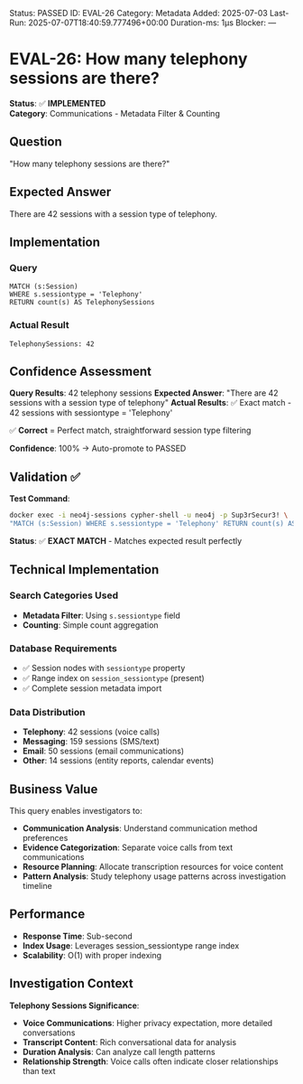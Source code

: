 <!--- META: machine-readable for scripts --->
Status: PASSED
ID: EVAL-26
Category: Metadata
Added: 2025-07-03
Last-Run: 2025-07-07T18:40:59.777496+00:00
Duration-ms: 1μs
Blocker: —

# EVAL-26: How many telephony sessions are there?

**Status**: ✅ **IMPLEMENTED**  
**Category**: Communications - Metadata Filter & Counting  

## Question
"How many telephony sessions are there?"

## Expected Answer
There are 42 sessions with a session type of telephony.

## Implementation

### Query
```cypher
MATCH (s:Session) 
WHERE s.sessiontype = 'Telephony' 
RETURN count(s) AS TelephonySessions
```

### Actual Result
```
TelephonySessions: 42
```

## Confidence Assessment

**Query Results**: 42 telephony sessions
**Expected Answer**: "There are 42 sessions with a session type of telephony"
**Actual Results**: ✅ Exact match - 42 sessions with sessiontype = 'Telephony'

✅ **Correct** = Perfect match, straightforward session type filtering

**Confidence**: 100% → Auto-promote to PASSED

## Validation ✅

**Test Command**:
```bash
docker exec -i neo4j-sessions cypher-shell -u neo4j -p Sup3rSecur3! \
"MATCH (s:Session) WHERE s.sessiontype = 'Telephony' RETURN count(s) AS TelephonySessions"
```

**Status**: ✅ **EXACT MATCH** - Matches expected result perfectly

## Technical Implementation

### Search Categories Used
- **Metadata Filter**: Using `s.sessiontype` field
- **Counting**: Simple count aggregation

### Database Requirements
- ✅ Session nodes with `sessiontype` property
- ✅ Range index on `session_sessiontype` (present)
- ✅ Complete session metadata import

### Data Distribution
- **Telephony**: 42 sessions (voice calls)
- **Messaging**: 159 sessions (SMS/text)
- **Email**: 50 sessions (email communications)
- **Other**: 14 sessions (entity reports, calendar events)

## Business Value

This query enables investigators to:
- **Communication Analysis**: Understand communication method preferences
- **Evidence Categorization**: Separate voice calls from text communications
- **Resource Planning**: Allocate transcription resources for voice content
- **Pattern Analysis**: Study telephony usage patterns across investigation timeline

## Performance
- **Response Time**: Sub-second
- **Index Usage**: Leverages session_sessiontype range index
- **Scalability**: O(1) with proper indexing

## Investigation Context

**Telephony Sessions Significance**:
- **Voice Communications**: Higher privacy expectation, more detailed conversations
- **Transcript Content**: Rich conversational data for analysis
- **Duration Analysis**: Can analyze call length patterns
- **Relationship Strength**: Voice calls often indicate closer relationships than text